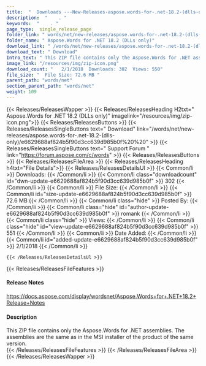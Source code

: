 ```yaml
---
title:  "  Downloads ---New-Releases-aspose.words-for-.net-18.2-(dlls-only) . " 
description:  "    . " 
keywords:  "    . " 
page_type:  single_release_page
folder_link: " words/net/new-releases/aspose.words-for-.net-18.2-(dlls-only)/"
folder_name: " Aspose.Words for .NET 18.2 (DLLs only)"
download_link: " /words/net/new-releases/aspose.words-for-.net-18.2-(dlls-only)/e6629688af824b5f90d3cc639d985b0f"
download_text: " Download"
Intro_text: " This ZIP file contains only the Aspose.Words for .NET assemblies. The assemblies..."
image_link: "/resources/img/zip-icon.png"
download_count: "   2/1/2018  Downloads: 302  Views: 550"
file_size: "  File Size: 72.6 MB "
parent_path: "words/net"
section_parent_path: "words/net"
weight: 109 
---
```


{{< Releases/ReleasesWapper >}}
  {{< Releases/ReleasesHeading H2txt=" Aspose.Words for .NET 18.2 (DLLs only)" imagelink="/resources/img/zip-icon.png">}}
  {{< Releases/ReleasesButtons >}}
    {{< Releases/ReleasesSingleButtons text=" Download" link="/words/net/new-releases/aspose.words-for-.net-18.2-(dlls-only)/e6629688af824b5f90d3cc639d985b0f%20%20" >}}
    {{< Releases/ReleasesSingleButtons text=" Support Forum " link="https://forum.aspose.com/c/words" >}}
  {{< Releases/ReleasesButtons >}}
  {{< Releases/ReleasesFileArea >}}
    {{< Releases/ReleasesHeading h4txt="File Details">}}
    {{< Releases/ReleasesDetailsUl >}}
            {{< Common/li  >}} Downloads: {{< /Common/li >}} 
      {{< Common/li class="downloadcount" id="dwn-update-e6629688af824b5f90d3cc639d985b0f" >}} 302 {{< /Common/li >}} 
      {{< Common/li  >}} File Size: {{< /Common/li >}} 
      {{< Common/li id="size-update-e6629688af824b5f90d3cc639d985b0f" >}} 72.6 MB {{< /Common/li >}} 
      {{< Common/li  class="hide" >}} Posted By: {{< /Common/li >}} 
      {{< Common/li class="hide" id="author-update-e6629688af824b5f90d3cc639d985b0f" >}} romank {{< /Common/li >}} 
      {{< Common/li class="hide"  >}} Views: {{< /Common/li >}} 
      {{< Common/li class="hide" id="view-update-e6629688af824b5f90d3cc639d985b0f" >}} 551 {{< /Common/li >}} 
      {{< Common/li  >}} Date Added: {{< /Common/li >}} 
      {{< Common/li id="added-update-e6629688af824b5f90d3cc639d985b0f" >}} 2/1/2018 {{< /Common/li >}} 

    {{< /Releases/ReleasesDetailsUl >}}

  {{< Releases/ReleasesFileFeatures >}}
      <h4>Release Notes</h4><div><a href="https://docs.aspose.com/display/wordsnet/Aspose.Words+for+.NET+18.2+Release+Notes">https://docs.aspose.com/display/wordsnet/Aspose.Words+for+.NET+18.2+Release+Notes</a></div><h4>Description</h4><div class="HTMLDescription">This ZIP file contains only the Aspose.Words for .NET assemblies. The assemblies are the same as in the MSI installer of the product of the same version.</div>
  {{< /Releases/ReleasesFileFeatures >}}
 {{< /Releases/ReleasesFileArea >}}
{{< /Releases/ReleasesWapper >}}


